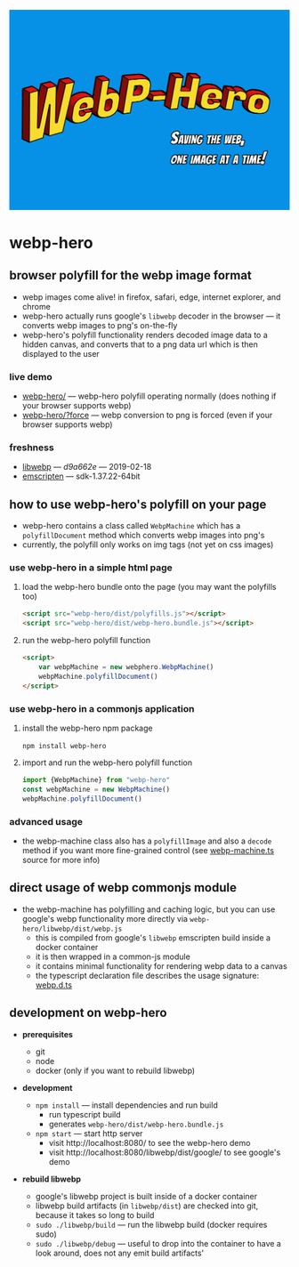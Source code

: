 
![webp-hero](webp-hero.jpg)

webp-hero
=========

browser polyfill for the webp image format
------------------------------------------

- webp images come alive! in firefox, safari, edge, internet explorer, and chrome
- webp-hero actually runs google's `libwebp` decoder in the browser — it converts webp images to png's on-the-fly
- webp-hero's polyfill functionality renders decoded image data to a hidden canvas, and converts that to a png data url which is then displayed to the user

### live demo

- [webp-hero/](https://chasemoskal.com/webp-hero/?force) — webp-hero polyfill operating normally (does nothing if your browser supports webp)
- [webp-hero/?force](https://chasemoskal.com/webp-hero/?force) — webp conversion to png is forced (even if your browser supports webp)

### freshness

- [libwebp](https://github.com/webmproject/libwebp/commit/d9a662e1aad3e23a6c370e6691366f2d077d697c) — *d9a662e* — 2019-02-18
- [emscripten](https://github.com/emscripten-core/emscripten) — sdk-1.37.22-64bit

how to use webp-hero's polyfill on your page
--------------------------------------------

- webp-hero contains a class called `WebpMachine` which has a `polyfillDocument` method which converts webp images into png's
- currently, the polyfill only works on img tags (not yet on css images)

### use webp-hero in a simple html page

1. load the webp-hero bundle onto the page (you may want the polyfills too)

	```html
	<script src="webp-hero/dist/polyfills.js"></script>
	<script src="webp-hero/dist/webp-hero.bundle.js"></script>
	```

2. run the webp-hero polyfill function

	```html
	<script>
		var webpMachine = new webphero.WebpMachine()
		webpMachine.polyfillDocument()
	</script>
	```

### use webp-hero in a commonjs application

1. install the webp-hero npm package

	`npm install webp-hero`

2. import and run the webp-hero polyfill function

	```js
	import {WebpMachine} from "webp-hero"
	const webpMachine = new WebpMachine()
	webpMachine.polyfillDocument()
	```

### advanced usage

- the webp-machine class also has a `polyfillImage` and also a `decode` method if you want more fine-grained control (see [webp-machine.ts](./source/webp-machine.ts) source for more info)

direct usage of webp commonjs module
------------------------------------

- the webp-machine has polyfilling and caching logic, but you can use google's webp functionality more directly via `webp-hero/libwebp/dist/webp.js`
	- this is compiled from google's `libwebp` emscripten build inside a docker container
	- it is then wrapped in a common-js module
	- it contains minimal functionality for rendering webp data to a canvas
	- the typescript declaration file describes the usage signature: [webp.d.ts](./libwebp/source/webp.d.ts)

development on webp-hero
------------------------

- **prerequisites**
	- git
	- node
	- docker (only if you want to rebuild libwebp)

- **development**
	- `npm install` — install dependencies and run build
		- run typescript build
		- generates `webp-hero/dist/webp-hero.bundle.js`
	- `npm start` — start http server
		- visit http://localhost:8080/ to see the webp-hero demo
		- visit http://localhost:8080/libwebp/dist/google/ to see google's demo

- **rebuild libwebp**
	- google's libwebp project is built inside of a docker container
	- libwebp build artifacts (in `libwebp/dist`) are checked into git, because it takes so long to build
	- `sudo ./libwebp/build` — run the libwebp build (docker requires sudo)
	- `sudo ./libwebp/debug` — useful to drop into the container to have a look around, does not any emit build artifacts'
